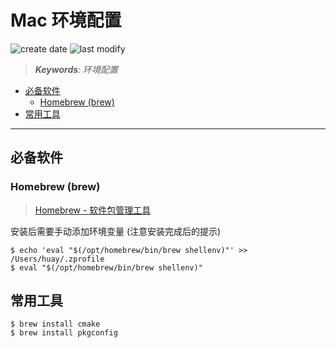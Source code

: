Mac 环境配置
===
<!--START_SECTION:badge-->
![create date](https://img.shields.io/static/v1?label=create%20date&message=2022-07-xx&label_color=gray&color=lightsteelblue&style=flat-square)
![last modify](https://img.shields.io/static/v1?label=last%20modify&message=2025-09-19%2004%3A11%3A35&label_color=gray&color=thistle&style=flat-square)
<!--END_SECTION:badge-->
<!--info
top: false
draft: false
hidden: true
tags: []
-->

> ***Keywords**: 环境配置*

<!--START_SECTION:paper_title-->
<!--END_SECTION:paper_title-->

<!--START_SECTION:toc-->
- [必备软件](#必备软件)
    - [Homebrew (brew)](#homebrew-brew)
- [常用工具](#常用工具)
<!--END_SECTION:toc-->

---

## 必备软件

### Homebrew (brew)
> [Homebrew - 软件包管理工具](https://brew.sh/)

安装后需要手动添加环境变量 (注意安装完成后的提示)
```shell
$ echo 'eval "$(/opt/homebrew/bin/brew shellenv)"' >> /Users/huay/.zprofile
$ eval "$(/opt/homebrew/bin/brew shellenv)"
```

## 常用工具

```shell
$ brew install cmake
$ brew install pkgconfig
```

